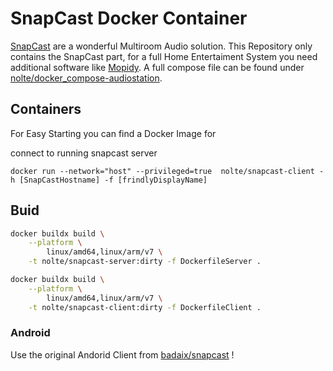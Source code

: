 # SnapCast Docker Container

 [SnapCast](https://github.com/badaix/snapcast) are a wonderful Multiroom Audio solution. This Repository only contains the SnapCast part, for a full Home Entertaiment System you need additional software like [Mopidy](https://www.mopidy.com/). A full compose file can be found under [nolte/docker_compose-audiostation](https://github.com/nolte/docker_compose-audiostation).

## Containers
For Easy Starting you can find a Docker Image for

connect to running snapcast server

```
docker run --network="host" --privileged=true  nolte/snapcast-client -h [SnapCastHostname] -f [frindlyDisplayName]
```

## Buid



```bash
docker buildx build \
    --platform \
        linux/amd64,linux/arm/v7 \
    -t nolte/snapcast-server:dirty -f DockerfileServer .

docker buildx build \
    --platform \
        linux/amd64,linux/arm/v7 \
    -t nolte/snapcast-client:dirty -f DockerfileClient .
```


### Android

 Use the original Andorid Client from [badaix/snapcast](https://github.com/badaix/snapcast/releases/latest) !
